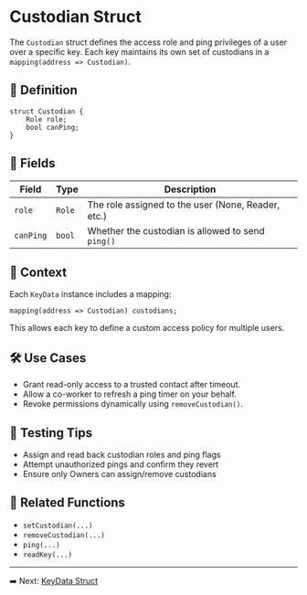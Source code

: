 # Custodian Struct

The `Custodian` struct defines the access role and ping privileges of a user over a specific key. Each key maintains its own set of custodians in a `mapping(address => Custodian)`.

## 📘 Definition

```solidity
struct Custodian {
    Role role;
    bool canPing;
}
```

## 🔐 Fields

| Field     | Type   | Description                                        |
| --------- | ------ | -------------------------------------------------- |
| `role`    | `Role` | The role assigned to the user (None, Reader, etc.) |
| `canPing` | `bool` | Whether the custodian is allowed to send `ping()`  |

## 📂 Context

Each `KeyData` instance includes a mapping:

```solidity
mapping(address => Custodian) custodians;
```

This allows each key to define a custom access policy for multiple users.

## 🛠 Use Cases

- Grant read-only access to a trusted contact after timeout.
- Allow a co-worker to refresh a ping timer on your behalf.
- Revoke permissions dynamically using `removeCustodian()`.

## 🧪 Testing Tips

- Assign and read back custodian roles and ping flags
- Attempt unauthorized pings and confirm they revert
- Ensure only Owners can assign/remove custodians

## 🔄 Related Functions

- `setCustodian(...)`
- `removeCustodian(...)`
- `ping(...)`
- `readKey(...)`

---

➡️ Next: [KeyData Struct](keydata.md)
